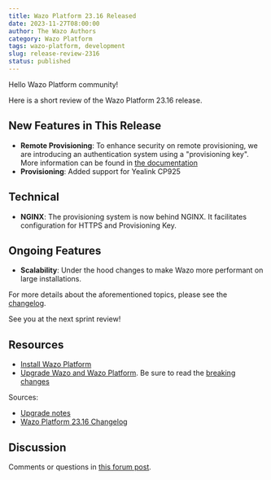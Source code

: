 ```yaml
---
title: Wazo Platform 23.16 Released
date: 2023-11-27T08:00:00
author: The Wazo Authors
category: Wazo Platform
tags: wazo-platform, development
slug: release-review-2316
status: published
---
```


Hello Wazo Platform community!

Here is a short review of the Wazo Platform 23.16 release.

## New Features in This Release

- **Remote Provisioning**: To enhance security on remote provisioning, we are
  introducing an authentication system using a "provisioning key". More
  information can be found in [the
  documentation](https://wazo-platform.org/uc-doc/administration/provisioning/http-auth-strategy)
- **Provisioning**: Added support for Yealink CP925

## Technical

- **NGINX**: The provisioning system is now behind NGINX. It facilitates
  configuration for HTTPS and Provisioning Key.

## Ongoing Features

- **Scalability**: Under the hood changes to make Wazo more performant on large
  installations.

For more details about the aforementioned topics, please see the [changelog](https://wazo-dev.atlassian.net/issues/?jql=project%3DWAZO%20AND%20fixVersion%3D23.16).

See you at the next sprint review!

## Resources

- [Install Wazo Platform](/use-cases)
- [Upgrade Wazo and Wazo Platform](/uc-doc/upgrade/). Be sure to read the
  [breaking changes](/uc-doc/upgrade/upgrade_notes#23-16)

Sources:

- [Upgrade notes](/uc-doc/upgrade/upgrade_notes#23-16)
- [Wazo Platform 23.16 Changelog](https://wazo-dev.atlassian.net/issues/?jql=project%3DWAZO%20AND%20fixVersion%3D23.16)

## Discussion

Comments or questions in
[this forum post](https://wazo-platform.discourse.group/t/blog-wazo-platform-23-16-released).
